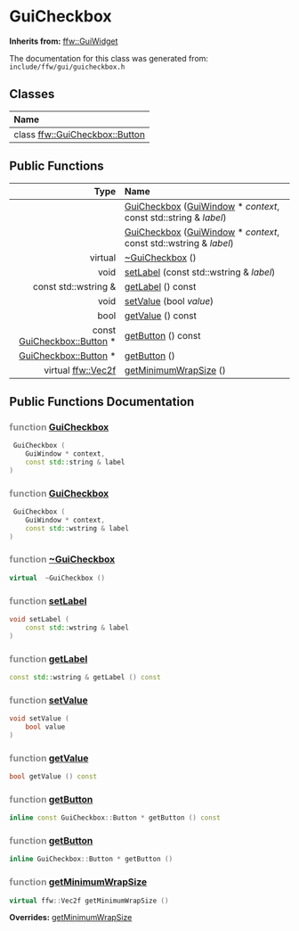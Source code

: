 GuiCheckbox
===================================


**Inherits from:** [ffw::GuiWidget](ffw_GuiWidget.html)

The documentation for this class was generated from: `include/ffw/gui/guicheckbox.h`



## Classes

| Name |
|:-----|
| class [ffw::GuiCheckbox::Button](ffw_GuiCheckbox_Button.html) |


## Public Functions

| Type | Name |
| -------: | :------- |
|   | [GuiCheckbox](#1d9985e7) ([GuiWindow](ffw_GuiWindow.html) * _context_, const std::string & _label_)  |
|   | [GuiCheckbox](#ff6184bc) ([GuiWindow](ffw_GuiWindow.html) * _context_, const std::wstring & _label_)  |
|  virtual  | [~GuiCheckbox](#2d9ccddc) ()  |
|  void | [setLabel](#7ade9272) (const std::wstring & _label_)  |
|  const std::wstring & | [getLabel](#358f8b8c) () const  |
|  void | [setValue](#5bb938ef) (bool _value_)  |
|  bool | [getValue](#d7c2cb6d) () const  |
|  const [GuiCheckbox::Button](ffw_GuiCheckbox_Button.html) * | [getButton](#dadc07df) () const  |
|  [GuiCheckbox::Button](ffw_GuiCheckbox_Button.html) * | [getButton](#310aecbb) ()  |
|  virtual [ffw::Vec2f](ffw.html#fcfaa6c5) | [getMinimumWrapSize](#6569bd5d) ()  |


## Public Functions Documentation

### <span style="opacity:0.5;">function</span> <a id="1d9985e7" href="#1d9985e7">GuiCheckbox</a>

```cpp
 GuiCheckbox (
    GuiWindow * context,
    const std::string & label
) 
```



### <span style="opacity:0.5;">function</span> <a id="ff6184bc" href="#ff6184bc">GuiCheckbox</a>

```cpp
 GuiCheckbox (
    GuiWindow * context,
    const std::wstring & label
) 
```



### <span style="opacity:0.5;">function</span> <a id="2d9ccddc" href="#2d9ccddc">~GuiCheckbox</a>

```cpp
virtual  ~GuiCheckbox () 
```



### <span style="opacity:0.5;">function</span> <a id="7ade9272" href="#7ade9272">setLabel</a>

```cpp
void setLabel (
    const std::wstring & label
) 
```



### <span style="opacity:0.5;">function</span> <a id="358f8b8c" href="#358f8b8c">getLabel</a>

```cpp
const std::wstring & getLabel () const 
```



### <span style="opacity:0.5;">function</span> <a id="5bb938ef" href="#5bb938ef">setValue</a>

```cpp
void setValue (
    bool value
) 
```



### <span style="opacity:0.5;">function</span> <a id="d7c2cb6d" href="#d7c2cb6d">getValue</a>

```cpp
bool getValue () const 
```



### <span style="opacity:0.5;">function</span> <a id="dadc07df" href="#dadc07df">getButton</a>

```cpp
inline const GuiCheckbox::Button * getButton () const 
```



### <span style="opacity:0.5;">function</span> <a id="310aecbb" href="#310aecbb">getButton</a>

```cpp
inline GuiCheckbox::Button * getButton () 
```



### <span style="opacity:0.5;">function</span> <a id="6569bd5d" href="#6569bd5d">getMinimumWrapSize</a>

```cpp
virtual ffw::Vec2f getMinimumWrapSize () 
```



**Overrides:** [getMinimumWrapSize](/doc/ffw_GuiWidget.md#c12efa3f)



